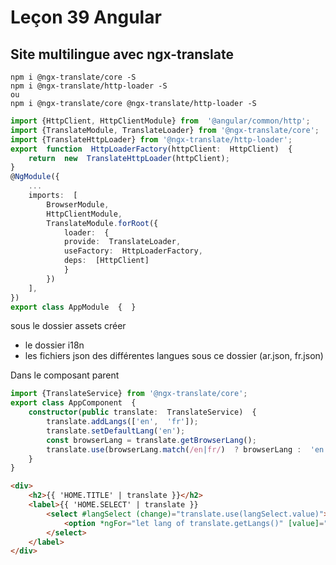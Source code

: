 # Leçon 39 Angular

## Site multilingue avec ngx-translate

``` console
npm i @ngx-translate/core -S
npm i @ngx-translate/http-loader -S
ou
npm i @ngx-translate/core @ngx-translate/http-loader -S

```

``` typescript
import {HttpClient, HttpClientModule} from  '@angular/common/http';
import {TranslateModule, TranslateLoader} from '@ngx-translate/core';
import {TranslateHttpLoader} from '@ngx-translate/http-loader';
export  function  HttpLoaderFactory(httpClient:  HttpClient)  {
	return  new  TranslateHttpLoader(httpClient);
}
@NgModule({
	...
	imports:  [
		BrowserModule,
		HttpClientModule,
		TranslateModule.forRoot({
			loader:  {
			provide:  TranslateLoader,
			useFactory:  HttpLoaderFactory,
			deps:  [HttpClient]
			}
		})
	],
})
export class AppModule  {  }
```

sous le dossier assets créer 

* le dossier i18n
* les fichiers json des différentes langues sous ce dossier (ar.json, fr.json)

Dans le composant parent

``` typescript
import {TranslateService} from '@ngx-translate/core';
export class AppComponent  {
	constructor(public translate:  TranslateService)  {
		translate.addLangs(['en',  'fr']);
		translate.setDefaultLang('en');
		const browserLang = translate.getBrowserLang();
		translate.use(browserLang.match(/en|fr/)  ? browserLang :  'en');
	}
}
```

``` html
<div>
    <h2>{{ 'HOME.TITLE' | translate }}</h2>
    <label>{{ 'HOME.SELECT' | translate }}
        <select #langSelect (change)="translate.use(langSelect.value)">
            <option *ngFor="let lang of translate.getLangs()" [value]="lang" [selected]="lang === translate.currentLang">{{ lang }}</option>
        </select>
    </label>
</div>
```
